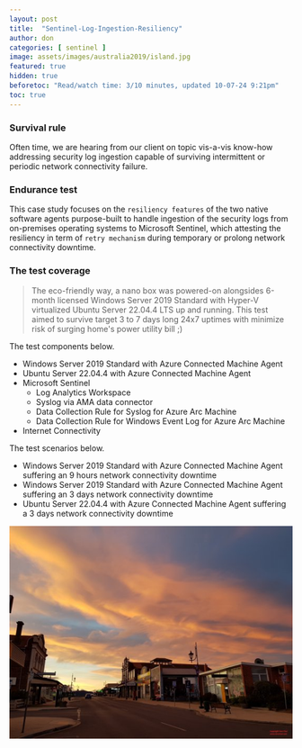 ```yaml
---
layout: post
title:  "Sentinel-Log-Ingestion-Resiliency"
author: don
categories: [ sentinel ]
image: assets/images/australia2019/island.jpg
featured: true
hidden: true
beforetoc: "Read/watch time: 3/10 minutes, updated 10-07-24 9:21pm"
toc: true
---
```


### Survival rule
Often time, we are hearing from our client on topic vis-a-vis know-how addressing security log ingestion capable of surviving intermittent or periodic network connectivity failure.

### Endurance test
This case study focuses on the `resiliency features` of the two native software agents purpose-built to handle ingestion of the security logs from on-premises operating systems to Microsoft Sentinel, which attesting the resiliency in term of `retry mechanism` during temporary or prolong network connectivity downtime.

### The test coverage
> The eco-friendly way, a nano box was powered-on alongsides 6-month licensed Windows Server 2019 Standard with Hyper-V virtualized Ubuntu Server 22.04.4 LTS up and running. This test aimed to survive target 3 to 7 days long 24x7 uptimes with minimize risk of surging home's power utility bill ;)


The test components below.
+ Windows Server 2019 Standard with Azure Connected Machine Agent
+ Ubuntu Server 22.04.4 with Azure Connected Machine Agent
+ Microsoft Sentinel
  + Log Analytics Workspace
  + Syslog via AMA data connector
  + Data Collection Rule for Syslog for Azure Arc Machine
  + Data Collection Rule for Windows Event Log for Azure Arc Machine
+ Internet Connectivity


The test scenarios below.
+ Windows Server 2019 Standard with Azure Connected Machine Agent suffering an 9 hours network connectivity downtime
+ Windows Server 2019 Standard with Azure Connected Machine Agent suffering an 3 days network connectivity downtime
+ Ubuntu Server 22.04.4 with Azure Connected Machine Agent suffering a 3 days network connectivity downtime

![walking](/assets/images/australia2019/island.jpg)

